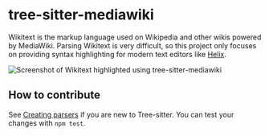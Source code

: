 # tree-sitter-mediawiki
Wikitext is the markup language used on Wikipedia and other wikis powered by MediaWiki.
Parsing Wikitext is very difficult, so this project only focuses on providing syntax
highlighting for modern text editors like [Helix](https://helix-editor.com/).

![Screenshot of Wikitext highlighted using tree-sitter-mediawiki](https://user-images.githubusercontent.com/37733333/185679667-45a6cbb0-62cf-481f-888b-9e3d52354c7d.png)

## How to contribute
See [Creating parsers](https://tree-sitter.github.io/tree-sitter/creating-parsers)
if you are new to Tree-sitter. You can test your changes with `npm test`.
